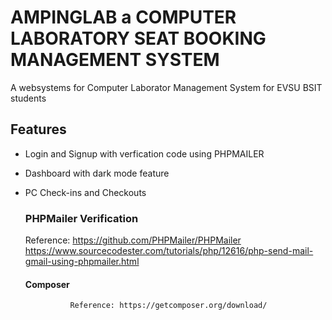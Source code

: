 # AMPINGLAB a COMPUTER LABORATORY SEAT BOOKING MANAGEMENT SYSTEM
A websystems for Computer Laborator Management System for EVSU BSIT students


## Features
- Login and Signup with verfication code using PHPMAILER
- Dashboard with dark mode feature
- PC Check-ins and Checkouts
  ### PHPMailer Verification
    Reference:
      https://github.com/PHPMailer/PHPMailer <br>
      https://www.sourcecodester.com/tutorials/php/12616/php-send-mail-gmail-using-phpmailer.html
  
    #### Composer
                Reference: https://getcomposer.org/download/
